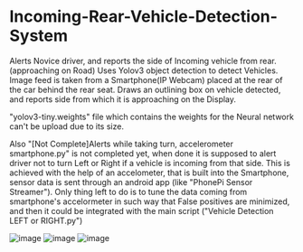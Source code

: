 # Incoming-Rear-Vehicle-Detection-System
Alerts Novice driver, and reports the side of Incoming vehicle from rear. (approaching on Road)
Uses Yolov3 object detection to detect Vehicles.
Image feed is taken from a Smartphone(IP Webcam) placed at the rear of the car behind the rear seat.
Draws an outlining box on vehicle detected, and reports side from which it is approaching on the Display.

"yolov3-tiny.weights" file which contains the weights for the Neural network can't be upload due to its size.

Also "[Not Complete]Alerts while taking turn, accelerometer smartphone.py" is not completed yet,
when done it is supposed to alert driver not to turn Left or Right if a vehicle is incoming from that side.
This is achieved with the help of an accelometer, that is built into the Smartphone,
sensor data is sent through an android app (like "PhonePi Sensor Streamer").
Only thing left to do is to tune the data coming from smartphone's accelormeter in such way that False positives are minimized,
and then it could be integrated with the main script ("Vehicle Detection LEFT or RIGHT.py")

![image](https://user-images.githubusercontent.com/53565432/187083903-a73c8efe-ff4b-4500-ba28-483e8cb3f7e0.png)
![image](https://user-images.githubusercontent.com/53565432/187083926-99404679-7580-4399-8c88-62a82888359b.png)
![image](https://user-images.githubusercontent.com/53565432/187083945-d1f2a594-4794-4728-9618-48413e66b254.png)
